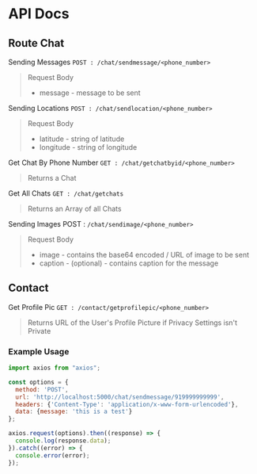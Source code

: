 # API Docs

## Route Chat

Sending Messages 
``POST : /chat/sendmessage/<phone_number>``
> Request Body
> - message - message to be sent


Sending Locations
``POST : /chat/sendlocation/<phone_number>``
> Request Body
> - latitude - string of latitude
> - longitude - string of longitude


Get Chat By Phone Number
``GET : /chat/getchatbyid/<phone_number>``
>Returns a Chat

Get All Chats
``GET : /chat/getchats``
>Returns an Array of all Chats


Sending Images POST :
``/chat/sendimage/<phone_number>``
> Request Body
> - image - contains the base64 encoded / URL of image to be sent
> - caption - (optional) - contains caption for the message

## Contact

Get Profile Pic
``GET : /contact/getprofilepic/<phone_number>``
> Returns URL of the User's Profile Picture if Privacy Settings isn't Private

### Example Usage
```javascript
import axios from "axios";

const options = {
  method: 'POST',
  url: 'http://localhost:5000/chat/sendmessage/919999999999',
  headers: {'Content-Type': 'application/x-www-form-urlencoded'},
  data: {message: 'this is a test'}
};

axios.request(options).then((response) => {
  console.log(response.data);
}).catch((error) => {
  console.error(error);
});
```
